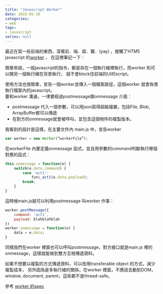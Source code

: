 ```yaml
---
title: "Javascript Worker"
date: 2015-05-10
categories:
- web
tags:
- javascript
series: null
---
```


最近在寫一些前端的東西，深覺前．端．超．難．(yay) ，接觸了HTM5 javascript 的[worker](http://www.html5rocks.com/en/tutorials/workers/basics/) ，
在這裡筆記一下：  
<!--more-->

簡單來說，一般javascript的指令，都是存在一個執行緒裡執行，而worker 則可以開另一個執行緒在背景執行， 就不會block住前端的UI的script。  

使用方法也很簡單，宣告一個worker並傳入一個檔案路徑，這個worker 就會負責執行檔案內的javascript。  
要和worker 溝通，一律要經過postmessage跟onmessage 介面：

* postmessage 代入一個參數，可以用json寫得超級複雜，包括File, Blob, ArrayBuffer都可以傳遞
* 在對方的onmessage就會被呼叫，並包含這個物件的複製版本。  

我看到的設計是這樣，在主要文件內 main.js 中，宣告worker  
```js
var worker = new Worker(“workerFile”);   
```

在workerFile 內要定義onmessage 函式，並且用參數的command判斷執行哪個對應的函式：  
```js
this.onmessage = function(e) {  
    switch(e.data.command) {  
        case 'act1':  
            fun\_act1(e.data.payload);  
        break;  
    }   
}
```
這時候main.js就可以利用postmessage 叫worker 作事：  
```js
worker.postMessage({  
    command: 'act1',  
    payload: blahblahblah  
})  
worker.onmessage = function(e) {  
    data = e.data;  
}   
```
同樣我們在worker 裡面也可以呼叫postmessage，對方接口就是main.js 裡的onmessage，這樣就能做到雙方互相傳遞資料。  

如果不想要以複製的方式傳遞資料，可以改用transferable object 的方式，減少複製成本，
另外因為是多執行緒的關係，在worker 裡面，不應該去動到DOM，window, document, parent，這些都不是thread-safe。  

參考 [worker 的spec](https://html.spec.whatwg.org/multipage/workers.html)